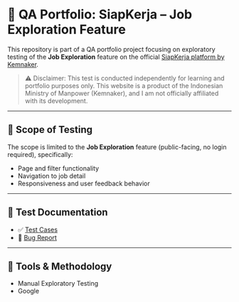 # 📁 QA Portfolio: SiapKerja – Job Exploration Feature

This repository is part of a QA portfolio project focusing on exploratory testing of the **Job Exploration** feature on the official [SiapKerja platform by Kemnaker](https://siapkerja.kemnaker.go.id).

> ⚠️ Disclaimer: This test is conducted independently for learning and portfolio purposes only. This website is a product of the Indonesian Ministry of Manpower (Kemnaker), and I am not officially affiliated with its development.

---

## 🎯 Scope of Testing
The scope is limited to the **Job Exploration** feature (public-facing, no login required), specifically:
- Page and filter functionality
- Navigation to job detail
- Responsiveness and user feedback behavior

---

## 📄 Test Documentation
- ✅ [Test Cases](./test-cases.md)
- 🐞 [Bug Report](./bug-report.md)

---

## 🧰 Tools & Methodology
- Manual Exploratory Testing
- Google
